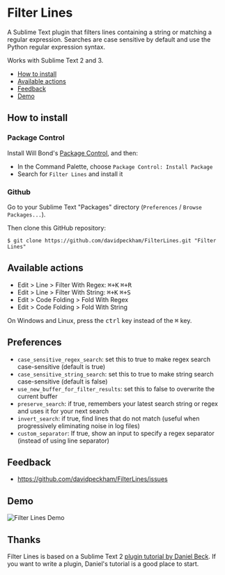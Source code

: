 # Filter Lines

A Sublime Text plugin that filters lines containing a string or matching a regular expression. Searches are case sensitive by default and use the Python regular expression syntax.

Works with Sublime Text 2 and 3.

* [How to install](#how-to-install)
* [Available actions](#available-actions)
* [Feedback](#feedback)
* [Demo](#demo)

## How to install ##

### Package Control ###

Install Will Bond's [Package Control](https://sublime.wbond.net/installation), and then:

* In the Command Palette, choose `Package Control: Install Package`
* Search for `Filter Lines` and install it

### Github ###

Go to your Sublime Text "Packages" directory (`Preferences` / `Browse Packages...`).

Then clone this GitHub repository:

    $ git clone https://github.com/davidpeckham/FilterLines.git "Filter Lines"

## Available actions ##

* Edit > Line > Filter With Regex:  <kbd>⌘+K</kbd> <kbd>⌘+R</kbd>
* Edit > Line > Filter With String:  <kbd>⌘+K</kbd> <kbd>⌘+S</kbd>
* Edit > Code Folding > Fold With Regex
* Edit > Code Folding > Fold With String

On Windows and Linux, press the <kbd>ctrl</kbd> key instead of the <kbd>⌘</kbd> key.

## Preferences ##

* `case_sensitive_regex_search`:  set this to true to make regex search case-sensitive (default is true)
* `case_sensitive_string_search`:  set this to true to make string search case-sensitive (default is false)
* `use_new_buffer_for_filter_results`:  set this to false to overwrite the current buffer
* `preserve_search`:  if true, remembers your latest search string or regex and uses it for your next search
* `invert_search`:  if true, find lines that do not match (useful when progressively eliminating noise in log files)
* `custom_separator`:  If true, show an input to specify a regex separator (instead of using line separator)

## Feedback ##

* https://github.com/davidpeckham/FilterLines/issues

## Demo ##

![Filter Lines Demo](https://dl.dropboxusercontent.com/u/44889921/filter_lines_demo.gif)


## Thanks ##

Filter Lines is based on a Sublime Text 2 [plugin tutorial by Daniel Beck](http://superuser.com/questions/452189/how-can-i-filter-a-file-for-lines-containing-a-string-in-sublime-text-2). If you want to write a plugin, Daniel's tutorial is a good place to start.
